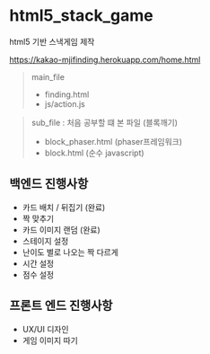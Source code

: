 # html5_stack_game
html5 기반 스낵게임 제작

https://kakao-mjifinding.herokuapp.com/home.html

> main_file 
> + finding.html
> + js/action.js

>sub_file : 처음 공부할 떄 본 파일 (블록깨기)
> + block_phaser.html (phaser프레임워크)
> + block.html (순수 javascript)


## 백엔드 진행사항
+ 카드 배치 / 뒤집기 (완료)
+ 짝 맞추기 
+ 카드 이미지 랜덤 (완료)
+ 스테이지 설정
+ 난이도 별로 나오는 짝 다르게
+ 시간 설정
+ 점수 설정

## 프론트 엔드 진행사항
+ UX/UI 디자인
+ 게임 이미지 따기
